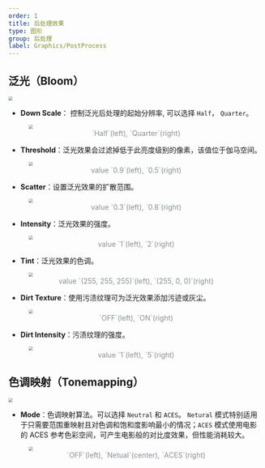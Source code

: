 ```yaml
---
order: 1
title: 后处理效果
type: 图形
group: 后处理
label: Graphics/PostProcess
---
```


## 泛光（Bloom）

<img src="https://gw.alipayobjects.com/zos/OasisHub/99928a81-72c2-45f3-90ba-b51117e01715/image-20240719122439611.png" style="zoom:50%;" />

- **Down Scale**： 控制泛光后处理的起始分辨率, 可以选择 `Half`， `Quarter`。

<figure>
  <img src="https://gw.alipayobjects.com/zos/OasisHub/32712777-1bb3-42f9-b17b-d4eecf9eea19/image-20240723172204618.png" style="zoom:50%;" />
  <figcaption style="text-align:center; color: #889096;font-size:14px">`Half`(left), `Quarter`(right)</figcaption>
</figure>

- **Threshold**：泛光效果会过滤掉低于此亮度级别的像素，该值位于伽马空间。

<figure>
  <img src="https://gw.alipayobjects.com/zos/OasisHub/739acae8-991f-4b9a-af76-7f6c695156ca/image-20240723180139089.png" style="zoom:50%;" />
  <figcaption style="text-align:center; color: #889096;font-size:14px">value `0.9`(left), `0.5`(right)</figcaption>
</figure>

- **Scatter**：设置泛光效果的扩散范围。

<figure>
  <img src="https://gw.alipayobjects.com/zos/OasisHub/a8cd9144-7182-4ee9-a6a4-aef279fb3799/image-20240723180228646.png" style="zoom:50%;" />
  <figcaption style="text-align:center; color: #889096;font-size:14px">value `0.3`(left), `0.8`(right)</figcaption>
</figure>

- **Intensity**：泛光效果的强度。

<figure>
  <img src="https://gw.alipayobjects.com/zos/OasisHub/1aaa6eaa-0841-4427-b1ea-afb7c74308d4/image-20240723180255363.png" style="zoom:50%;" />
  <figcaption style="text-align:center; color: #889096;font-size:14px">value `1`(left), `2`(right)</figcaption>
</figure>

- **Tint**：泛光效果的色调。

<figure>
  <img src="https://gw.alipayobjects.com/zos/OasisHub/95c85eea-7cae-4c0b-9049-568d6da0259b/image-20240723180322584.png" style="zoom:50%;" />
  <figcaption style="text-align:center; color: #889096;font-size:14px">value `(255, 255, 255)`(left), `(255, 0, 0)`(right)</figcaption>
</figure>

- **Dirt Texture**：使用污渍纹理可为泛光效果添加污迹或灰尘。

<figure>
  <img src="https://gw.alipayobjects.com/zos/OasisHub/280ada8b-d007-4f4a-908f-62773d625c5a/image-20240723180356801.png" style="zoom:50%;" />
  <figcaption style="text-align:center; color: #889096;font-size:14px">`OFF`(left), `ON`(right)</figcaption>
</figure>

- **Dirt Intensity**：污渍纹理的强度。

<figure>
  <img src="https://gw.alipayobjects.com/zos/OasisHub/85e9b9b7-3752-4fec-bbee-82fc96e76977/image-20240723180441902.png" style="zoom:50%;" />
  <figcaption style="text-align:center; color: #889096;font-size:14px">value `1`(left), `5`(right)</figcaption>
</figure>

## 色调映射（Tonemapping）

<img src="https://gw.alipayobjects.com/zos/OasisHub/d326f3fb-0d04-493c-8714-93cd4c5924ae/image-20240719122505552.png" style="zoom:50%;" />

- **Mode**：色调映射算法。可以选择 `Neutral` 和 `ACES`。 `Netural` 模式特别适用于只需要范围重映射且对色调和饱和度影响最小的情况；`ACES` 模式使用电影的 ACES 参考色彩空间，可产生电影般的对比度效果，但性能消耗较大。

<figure>
  <img src="https://gw.alipayobjects.com/zos/OasisHub/83184ba2-9913-46d6-821d-e8ac6afec542/image-20240723180530944.png" style="zoom:50%;" />
  <figcaption style="text-align:center; color: #889096;font-size:14px">`OFF`(left), `Netual`(center), `ACES`(right)</figcaption>
</figure>
